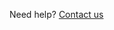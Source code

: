 <div class="govuk-inset-text blue-inset">

Need help? [Contact us](https://www.gov.uk/contact-ukvi-inside-outside-uk)
    
</div>